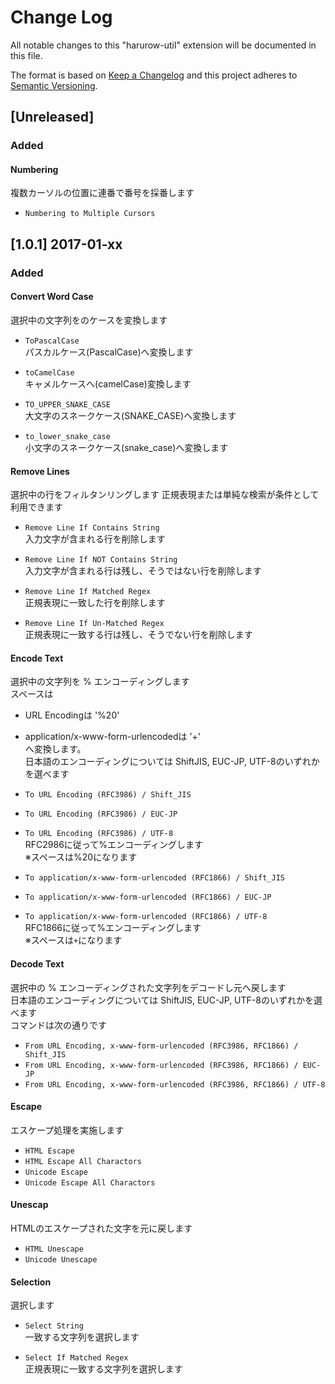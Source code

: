 # Change Log
All notable changes to this "harurow-util" extension will be documented in this file.

The format is based on [Keep a Changelog](http://keepachangelog.com/) 
and this project adheres to [Semantic Versioning](http://semver.org/).

## [Unreleased]
### Added
#### Numbering
複数カーソルの位置に連番で番号を採番します
- `Numbering to Multiple Cursors`

## [1.0.1] 2017-01-xx

### Added
#### Convert Word Case
選択中の文字列をのケースを変換します

- `ToPascalCase`  
パスカルケース(PascalCase)へ変換します

- `toCamelCase`  
キャメルケースへ(camelCase)変換します

- `TO_UPPER_SNAKE_CASE`  
大文字のスネークケース(SNAKE_CASE)へ変換します

- `to_lower_snake_case`  
小文字のスネークケース(snake_case)へ変換します

#### Remove Lines
選択中の行をフィルタンリングします
正規表現または単純な検索が条件として利用できます

- `Remove Line If Contains String`  
入力文字が含まれる行を削除します

- `Remove Line If NOT Contains String`  
入力文字が含まれる行は残し、そうではない行を削除します

- `Remove Line If Matched Regex`  
正規表現に一致した行を削除します

- `Remove Line If Un-Matched Regex`  
正規表現に一致する行は残し、そうでない行を削除します


#### Encode Text
選択中の文字列を % エンコーディングします  
スペースは
- URL Encodingは '%20'
- application/x-www-form-urlencodedは '+'  
へ変換します。  
日本語のエンコーディングについては ShiftJIS, EUC-JP, UTF-8のいずれかを選べます
- `To URL Encoding (RFC3986) / Shift_JIS`
- `To URL Encoding (RFC3986) / EUC-JP`
- `To URL Encoding (RFC3986) / UTF-8`  
RFC2986に従って%エンコーディングします  
※スペースは%20になります

- `To application/x-www-form-urlencoded (RFC1866) / Shift_JIS`
- `To application/x-www-form-urlencoded (RFC1866) / EUC-JP`
- `To application/x-www-form-urlencoded (RFC1866) / UTF-8`  
RFC1866に従って%エンコーディングします  
※スペースは`+`になります

#### Decode Text
選択中の % エンコーディングされた文字列をデコードし元へ戻します  
日本語のエンコーディングについては ShiftJIS, EUC-JP, UTF-8のいずれかを選べます  
コマンドは次の通りです
- `From URL Encoding, x-www-form-urlencoded (RFC3986, RFC1866) / Shift_JIS`
- `From URL Encoding, x-www-form-urlencoded (RFC3986, RFC1866) / EUC-JP`
- `From URL Encoding, x-www-form-urlencoded (RFC3986, RFC1866) / UTF-8`

#### Escape
エスケープ処理を実施します
- `HTML Escape`
- `HTML Escape All Charactors`
- `Unicode Escape`
- `Unicode Escape All Charactors`

#### Unescap
HTMLのエスケープされた文字を元に戻します
- `HTML Unescape`
- `Unicode Unescape`

#### Selection
選択します
- `Select String`  
一致する文字列を選択します

- `Select If Matched Regex`  
正規表現に一致する文字列を選択します
